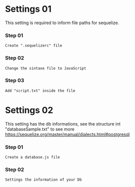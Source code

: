 # Settings 01
This setting is required to inform file paths for sequelize.

### Step 01
	Create ".sequelizerc" file

### Step 02
	Change the sintaxe file to JavaScript

### Step 03
	Add "script.txt" inside the file


# Settings 02
This setting has the db informations, see the structure int "databaseSample.txt"
to see more https://sequelize.org/master/manual/dialects.html#postgresql
	
### Step 01 
	Create a database.js file

### Step 02
	Settings the information of your Db 
